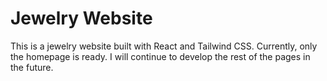 # Jewelry Website

This is a jewelry website built with React and Tailwind CSS. Currently, only the homepage is ready. I will continue to develop the rest of the pages in the future.
